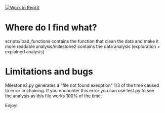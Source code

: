 [![Work in Repl.it](https://classroom.github.com/assets/work-in-replit-14baed9a392b3a25080506f3b7b6d57f295ec2978f6f33ec97e36a161684cbe9.svg)](https://classroom.github.com/online_ide?assignment_repo_id=315561&assignment_repo_type=GroupAssignmentRepo)

# Where do I find what?
scripts/load_functions contains the function that clean the data and make it more readable 
analysis/milestone2 contains the data analysis (exploration + explained analysis)

# Limitations and bugs 

Milestone2.py generates a "file not found execption" 1/3 of the time caused to error in chaining. If you encounter this error you can use test.py to see the analysis as this file works 100% of the time. 

Enjoy!
